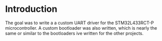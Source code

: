# Introduction
The goal was to write a a custom UART driver for the STM32L433RCT-P microcontroller. A custom bootloader was also written, which is nearly the same or similar to the bootloaders ive written for the other projects.
